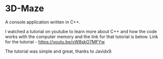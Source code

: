 # 3D-Maze
A console application written in C++.

I watched a tutorial on youtube to learn more about C++ and how the code works with the computer memory and the link for that tutorial is below.
Link for the tutorial - https://youtu.be/xW8skO7MFYw

The tutorial was simple and great, thanks to Javidx9.
